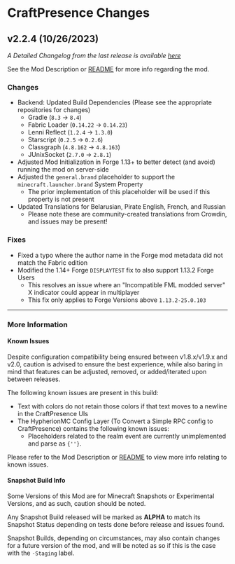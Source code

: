 # CraftPresence Changes

## v2.2.4 (10/26/2023)

_A Detailed Changelog from the last release is
available [here](https://gitlab.com/CDAGaming/CraftPresence/-/compare/release%2Fv2.2.3...release%2Fv2.2.4)_

See the Mod Description or [README](https://gitlab.com/CDAGaming/CraftPresence) for more info regarding the mod.

### Changes

* Backend: Updated Build Dependencies (Please see the appropriate repositories for changes)
    * Gradle (`8.3` -> `8.4`)
    * Fabric Loader (`0.14.22` -> `0.14.23`)
    * Lenni Reflect (`1.2.4` -> `1.3.0`)
    * Starscript (`0.2.5` -> `0.2.6`)
    * Classgraph (`4.8.162` -> `4.8.163`)
    * JUnixSocket (`2.7.0` -> `2.8.1`)
* Adjusted Mod Initialization in Forge 1.13+ to better detect (and avoid) running the mod on server-side
* Adjusted the `general.brand` placeholder to support the `minecraft.launcher.brand` System Property
    * The prior implementation of this placeholder will be used if this property is not present
* Updated Translations for Belarusian, Pirate English, French, and Russian
    * Please note these are community-created translations from Crowdin, and issues may be present!

### Fixes

* Fixed a typo where the author name in the Forge mod metadata did not match the Fabric edition
* Modified the 1.14+ Forge `DISPLAYTEST` fix to also support 1.13.2 Forge Users
    * This resolves an issue where an "Incompatible FML modded server" X indicator could appear in multiplayer
    * This fix only applies to Forge Versions above `1.13.2-25.0.103`

___

### More Information

#### Known Issues

Despite configuration compatibility being ensured between v1.8.x/v1.9.x and v2.0,
caution is advised to ensure the best experience, while also baring in mind that features can be adjusted, removed, or
added/iterated upon between releases.

The following known issues are present in this build:

* Text with colors do not retain those colors if that text moves to a newline in the CraftPresence UIs
* The HypherionMC Config Layer (To Convert a Simple RPC config to CraftPresence) contains the following known issues:
    * Placeholders related to the realm event are currently unimplemented and parse as `{''}`.

Please refer to the Mod Description or [README](https://gitlab.com/CDAGaming/CraftPresence) to view more info relating
to known issues.

#### Snapshot Build Info

Some Versions of this Mod are for Minecraft Snapshots or Experimental Versions, and as such, caution should be noted.

Any Snapshot Build released will be marked as **ALPHA** to match its Snapshot Status depending on tests done before
release
and issues found.

Snapshot Builds, depending on circumstances, may also contain changes for a future version of the mod, and will be noted
as so if this is the case with the `-Staging` label.
